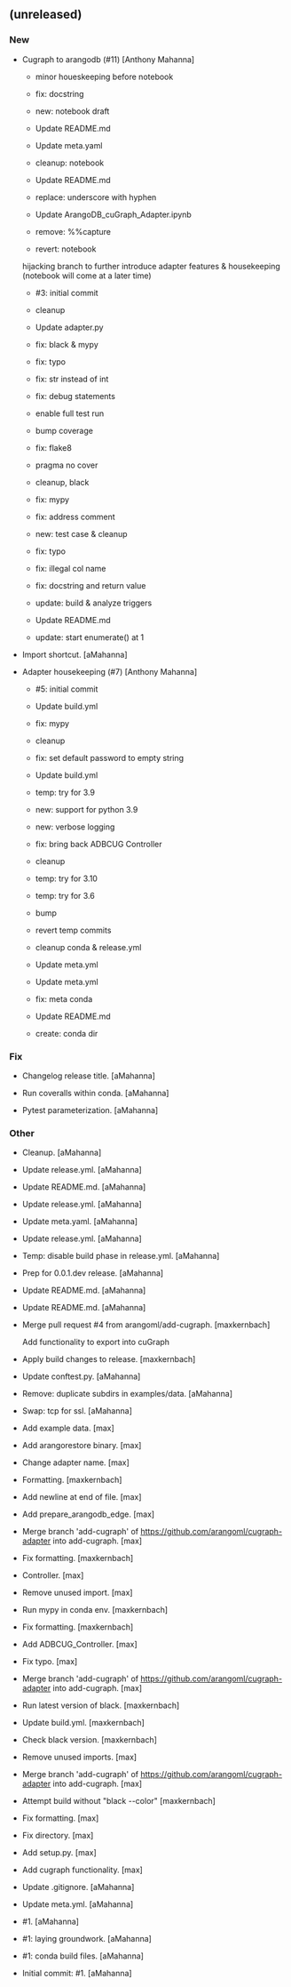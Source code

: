 ## (unreleased)

### New

* Cugraph to arangodb (#11) [Anthony Mahanna]

  * minor houeskeeping before notebook

  * fix: docstring

  * new: notebook draft

  * Update README.md

  * Update meta.yaml

  * cleanup: notebook

  * Update README.md

  * replace: underscore with hyphen

  * Update ArangoDB_cuGraph_Adapter.ipynb

  * remove: %%capture

  * revert: notebook

  hijacking branch to further introduce adapter features & housekeeping (notebook will come at a later time)

  * #3: initial commit

  * cleanup

  * Update adapter.py

  * fix: black & mypy

  * fix: typo

  * fix: str instead of int

  * fix: debug statements

  * enable full test run

  * bump coverage

  * fix: flake8

  * pragma no cover

  * cleanup, black

  * fix: mypy

  * fix: address comment

  * new: test case & cleanup

  * fix: typo

  * fix: illegal col name

  * fix: docstring and return value

  * update: build & analyze triggers

  * Update README.md

  * update: start enumerate() at 1

* Import shortcut. [aMahanna]

* Adapter housekeeping (#7) [Anthony Mahanna]

  * #5: initial commit

  * Update build.yml

  * fix: mypy

  * cleanup

  * fix: set default password to empty string

  * Update build.yml

  * temp: try for 3.9

  * new: support for python 3.9

  * new: verbose logging

  * fix: bring back ADBCUG Controller

  * cleanup

  * temp: try for 3.10

  * temp: try for 3.6

  * bump

  * revert temp commits

  * cleanup conda & release.yml

  * Update meta.yml

  * Update meta.yml

  * fix: meta conda

  * Update README.md

  * create: conda dir

### Fix

* Changelog release title. [aMahanna]

* Run coveralls within conda. [aMahanna]

* Pytest parameterization. [aMahanna]

### Other

* Cleanup. [aMahanna]

* Update release.yml. [aMahanna]

* Update README.md. [aMahanna]

* Update release.yml. [aMahanna]

* Update meta.yaml. [aMahanna]

* Update release.yml. [aMahanna]

* Temp: disable build phase in release.yml. [aMahanna]

* Prep for 0.0.1.dev release. [aMahanna]

* Update README.md. [aMahanna]

* Update README.md. [aMahanna]

* Merge pull request #4 from arangoml/add-cugraph. [maxkernbach]

  Add functionality to export into cuGraph

* Apply build changes to release. [maxkernbach]

* Update conftest.py. [aMahanna]

* Remove: duplicate subdirs in examples/data. [aMahanna]

* Swap: tcp for ssl. [aMahanna]

* Add example data. [max]

* Add arangorestore binary. [max]

* Change adapter name. [max]

* Formatting. [maxkernbach]

* Add newline at end of file. [max]

* Add prepare_arangodb_edge. [max]

* Merge branch 'add-cugraph' of https://github.com/arangoml/cugraph-adapter into add-cugraph. [max]

* Fix formatting. [maxkernbach]

* Controller. [max]

* Remove unused import. [max]

* Run mypy in conda env. [maxkernbach]

* Fix formatting. [maxkernbach]

* Add ADBCUG_Controller. [max]

* Fix typo. [max]

* Merge branch 'add-cugraph' of https://github.com/arangoml/cugraph-adapter into add-cugraph. [max]

* Run latest version of black. [maxkernbach]

* Update build.yml. [maxkernbach]

* Check black version. [maxkernbach]

* Remove unused imports. [max]

* Merge branch 'add-cugraph' of https://github.com/arangoml/cugraph-adapter into add-cugraph. [max]

* Attempt build without "black --color" [maxkernbach]

* Fix formatting. [max]

* Fix directory. [max]

* Add setup.py. [max]

* Add cugraph functionality. [max]

* Update .gitignore. [aMahanna]

* Update meta.yml. [aMahanna]

* #1. [aMahanna]

* #1: laying groundwork. [aMahanna]

* #1: conda build files. [aMahanna]

* Initial commit: #1. [aMahanna]



